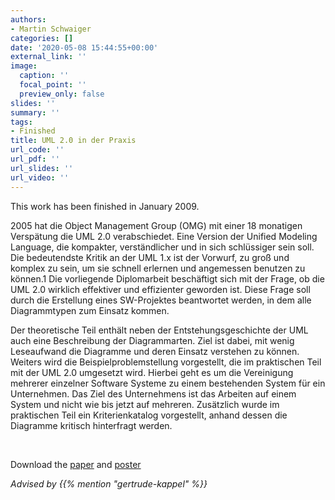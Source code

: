 ```yaml
---
authors:
- Martin Schwaiger
categories: []
date: '2020-05-08 15:44:55+00:00'
external_link: ''
image:
  caption: ''
  focal_point: ''
  preview_only: false
slides: ''
summary: ''
tags:
- Finished
title: UML 2.0 in der Praxis
url_code: ''
url_pdf: ''
url_slides: ''
url_video: ''
---
```


This work has been finished in January 2009.

2005 hat die Object Management Group (OMG) mit einer 18 monatigen Verspätung die UML 2.0 verabschiedet. Eine Version der Unified Modeling Language, die kompakter, verständlicher und in sich schlüssiger sein soll. Die bedeutendste Kritik an der UML 1.x ist der Vorwurf, zu groß und komplex zu sein, um sie schnell erlernen und angemessen benutzen zu können.1 Die vorliegende Diplomarbeit beschäftigt sich mit der Frage, ob die UML 2.0 wirklich effektiver und effizienter geworden ist. Diese Frage soll durch die Erstellung eines SW-Projektes beantwortet werden, in dem alle Diagrammtypen zum Einsatz kommen.

Der theoretische Teil enthält neben der Entstehungsgeschichte der UML auch eine Beschreibung der Diagrammarten. Ziel ist dabei, mit wenig Leseaufwand die Diagramme und deren Einsatz verstehen zu können. Weiters wird die Beispielproblemstellung vorgestellt, die im praktischen Teil mit der UML 2.0 umgesetzt wird. Hierbei geht es um die Vereinigung mehrerer einzelner Software Systeme zu einem bestehenden System für ein Unternehmen. Das Ziel des Unternehmens ist das Arbeiten auf einem System und nicht wie bis jetzt auf mehreren. Zusätzlich wurde im praktischen Teil ein Kriterienkatalog vorgestellt, anhand dessen die Diagramme kritisch hinterfragt werden.

&nbsp;

 Download the [paper](https://www.big.tuwien.ac.at/app/uploads/2016/10/Schwaiger_paper.pdf) and [poster](https://www.big.tuwien.ac.at/app/uploads/2016/10/Schwaiger_poster.pdf)

*Advised by {{% mention "gertrude-kappel" %}}*